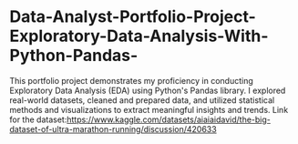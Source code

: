# Data-Analyst-Portfolio-Project-Exploratory-Data-Analysis-With-Python-Pandas-
This portfolio project demonstrates my proficiency in conducting Exploratory Data Analysis (EDA) using Python's Pandas library. I explored real-world datasets, cleaned and prepared data, and utilized statistical methods and visualizations to extract meaningful insights and trends.
Link for the dataset:https://www.kaggle.com/datasets/aiaiaidavid/the-big-dataset-of-ultra-marathon-running/discussion/420633
